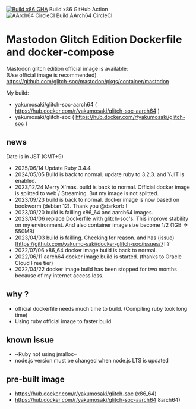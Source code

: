 [![Build x86 GHA](https://github.com/yakumo-saki/docker-glitch-soc/actions/workflows/image-build.yml/badge.svg)](https://github.com/yakumo-saki/docker-glitch-soc/actions/workflows/image-build.yml) Build x86 GitHub Action  
![AArch64 CircleCI](https://circleci.com/gh/yakumo-saki/docker-glitch-soc.svg?style=shield) Build AArch64 CircleCI  


# Mastodon Glitch Edition Dockerfile and docker-compose

Mastodon glitch edition official image is available:  
(Use official image is recommended)  
https://github.com/glitch-soc/mastodon/pkgs/container/mastodon

My build:

* yakumosaki/glitch-soc-aarch64 ( https://hub.docker.com/r/yakumosaki/glitch-soc-aarch64 )
* yakumosaki/glitch-soc ( https://hub.docker.com/r/yakumosaki/glitch-soc )

## news

Date is in JST (GMT+9)

* 2025/06/14 Update Ruby 3.4.4
* 2024/05/05 Build is back to normal. update ruby to 3.2.3. and YJIT is enabled.
* 2023/12/24 Merry X'mas. build is back to normal. Official docker image is splitted to web / Streaming. But my image is not splitted.
* 2023/09/23 build is back to normal. docker image is now based on bookworm (debian 12). Thank you @darkorb !
* 2023/09/20 build is failling x86_64 and aarch64 images.
* 2023/04/06 replace Dockerfile with glitch-soc's. This improve stability on my environment. And also container image size become 1/2 (1GB -> 550MB)
* 2023/04/03 build is failling. Checking for reason. and has (issue)[https://github.com/yakumo-saki/docker-glitch-soc/issues/7] ?
* 2022/07/06 x86_64 docker image build is back to normal.
* 2022/06/11 aarch64 docker image build is started. (thanks to Oracle Cloud Free tier)
* 2022/04/22 docker image build has been stopped for two months because of my internet access loss.

## why ?

* official dockerfile needs much time to build. (Compiling ruby took long time)
* Using ruby official image to faster build.

## known issue

* ~Ruby not using jmalloc~
* node.js version must be changed when node.js LTS is updated

## pre-built image 

* https://hub.docker.com/r/yakumosaki/glitch-soc  (x86_64)
* https://hub.docker.com/r/yakumosaki/glitch-soc-aarch64 8arch64)
